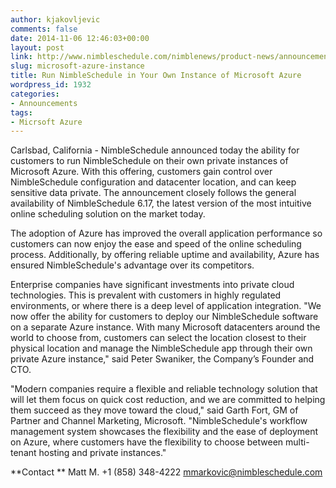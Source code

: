 ```yaml
---
author: kjakovljevic
comments: false
date: 2014-11-06 12:46:03+00:00
layout: post
link: http://www.nimbleschedule.com/nimblenews/product-news/announcements/microsoft-azure-instance/
slug: microsoft-azure-instance
title: Run NimbleSchedule in Your Own Instance of Microsoft Azure
wordpress_id: 1932
categories:
- Announcements
tags:
- Micrsoft Azure
---
```


Carlsbad, California - NimbleSchedule announced today the ability for customers to run NimbleSchedule on their own private instances of Microsoft Azure. With this offering, customers gain control over NimbleSchedule configuration and datacenter location, and can keep sensitive data private. The announcement closely follows the general availability of NimbleSchedule 6.17, the latest version of the most intuitive online scheduling solution on the market today.

The adoption of Azure has improved the overall application performance so customers can now enjoy the ease and speed of the online scheduling process. Additionally, by offering reliable uptime and availability, Azure has ensured NimbleSchedule's advantage over its competitors.

Enterprise companies have significant investments into private cloud technologies. This is prevalent with customers in highly regulated environments, or where there is a deep level of application integration. "We now offer the ability for customers to deploy our NimbleSchedule software on a separate Azure instance. With many Microsoft datacenters around the world to choose from, customers can select the location closest to their physical location and manage the NimbleSchedule app through their own private Azure instance," said Peter Swaniker, the Company’s Founder and CTO.

"Modern companies require a flexible and reliable technology solution that will let them focus on quick cost reduction, and we are committed to helping them succeed as they move toward the cloud," said Garth Fort, GM of Partner and Channel Marketing, Microsoft. "NimbleSchedule's workflow management system showcases the flexibility and the ease of deployment on Azure, where customers have the flexibility to choose between multi-tenant hosting and private instances."


**Contact **
Matt M.
+1 (858) 348-4222
mmarkovic@nimbleschedule.com
